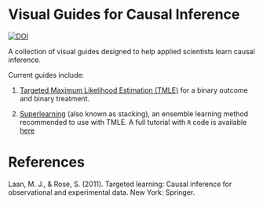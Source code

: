 # Visual Guides for Causal Inference

[![DOI](https://zenodo.org/badge/247963255.svg)](https://zenodo.org/badge/latestdoi/247963255)

A collection of visual guides designed to help applied scientists learn causal inference.

Current guides include:

1. [Targeted Maximum Likelihood Estimation (TMLE)](visual-guides/TMLE.pdf) for a binary outcome and binary treatment. 

2. [Superlearning](visual-guides/Superlearning.pdf) (also known as stacking), an ensemble learning method recommended to use with TMLE. A full tutorial with `R` code is available [here](https://www.khstats.com/blog/sl/superlearning/)

# References

Laan, M. J., & Rose, S. (2011). Targeted learning: Causal inference for observational and experimental data. New York: Springer.
